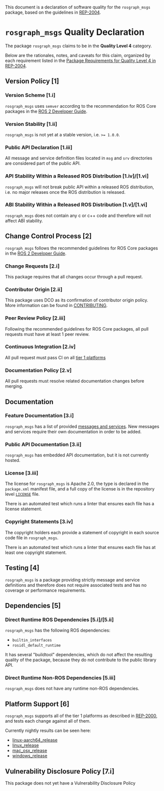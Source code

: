 This document is a declaration of software quality for the `rosgraph_msgs` package, based on the guidelines in [REP-2004](https://www.ros.org/reps/rep-2004.html).

# `rosgraph_msgs` Quality Declaration

The package `rosgraph_msgs` claims to be in the **Quality Level 4** category.

Below are the rationales, notes, and caveats for this claim, organized by each requirement listed in the [Package Requirements for Quality Level 4 in REP-2004](https://www.ros.org/reps/rep-2004.html).

## Version Policy [1]

### Version Scheme [1.i]

`rosgraph_msgs` uses `semver` according to the recommendation for ROS Core packages in the [ROS 2 Developer Guide](https://index.ros.org/doc/ros2/Contributing/Developer-Guide/#versioning).

### Version Stability [1.ii]

`rosgraph_msgs` is not yet at a stable version, i.e. `>= 1.0.0`.

### Public API Declaration [1.iii]

All message and service definition files located in `msg` and `srv` directories are considered part of the public API.

### API Stability Within a Released ROS Distribution [1.iv]/[1.vi]

`rosgraph_msgs` will not break public API within a released ROS distribution, i.e. no major releases once the ROS distribution is released.

### ABI Stability Within a Released ROS Distribution [1.v]/[1.vi]

`rosgraph_msgs` does not contain any c or c++ code and therefore will not affect ABI stability.

## Change Control Process [2]

`rosgraph_msgs` follows the recommended guidelines for ROS Core packages in the [ROS 2 Developer Guide](https://index.ros.org/doc/ros2/Contributing/Developer-Guide/#package-requirements).

### Change Requests [2.i]

This package requires that all changes occur through a pull request.

### Contributor Origin [2.ii]

This package uses DCO as its confirmation of contributor origin policy. More information can be found in [CONTRIBUTING](../CONTRIBUTING.md).

### Peer Review Policy [2.iii]

 Following the recommended guidelines for ROS Core packages, all pull requests must have at least 1 peer review.

### Continuous Integration [2.iv]

All pull request must pass CI on all [tier 1 platforms](https://www.ros.org/reps/rep-2000.html#support-tiers)

### Documentation Policy [2.v]

All pull requests must resolve related documentation changes before merging.

## Documentation

### Feature Documentation [3.i]

`rosgraph_msgs` has a list of provided [messages and services](README.md).
New messages and services require their own documentation in order to be added.

### Public API Documentation [3.ii]

`rosgraph_msgs` has embedded API documentation, but it is not currently hosted.

### License [3.iii]

The license for `rosgraph_msgs` is Apache 2.0, the type is declared in the `package.xml` manifest file, and a full copy of the license is in the repository level [`LICENSE`](../LICENSE) file.

There is an automated test which runs a linter that ensures each file has a license statement.

### Copyright Statements [3.iv]

The copyright holders each provide a statement of copyright in each source code file in `rosgraph_msgs`.

There is an automated test which runs a linter that ensures each file has at least one copyright statement.

## Testing [4]

`rosgraph_msgs` is a package providing strictly message and service definitions and therefore does not require associated tests and has no coverage or performance requirements.

## Dependencies [5]

### Direct Runtime ROS Dependencies [5.i]/[5.ii]

`rosgraph_msgs` has the following ROS dependencies:
* `builtin_interfaces`
* `rosidl_default_runtime`

It has several "buildtool" dependencies, which do not affect the resulting quality of the package, because they do not contribute to the public library API.

### Direct Runtime Non-ROS Dependencies [5.iii]

`rosgraph_msgs` does not have any runtime non-ROS dependencies.

## Platform Support [6]

`rosgraph_msgs` supports all of the tier 1 platforms as described in [REP-2000](https://www.ros.org/reps/rep-2000.html#support-tiers), and tests each change against all of them.

Currently nightly results can be seen here:
* [linux-aarch64_release](https://ci.ros2.org/view/nightly/job/nightly_linux-aarch64_release/lastBuild/testReport/rosgraph_msgs/)
* [linux_release](https://ci.ros2.org/view/nightly/job/nightly_linux_release/lastBuild/testReport/rosgraph_msgs/)
* [mac_osx_release](https://ci.ros2.org/view/nightly/job/nightly_osx_release/lastBuild/testReport/rosgraph_msgs/)
* [windows_release](https://ci.ros2.org/view/nightly/job/nightly_win_rel/lastBuild/testReport/rosgraph_msgs/)

## Vulnerability Disclosure Policy [7.i]

This package does not yet have a Vulnerability Disclosure Policy
